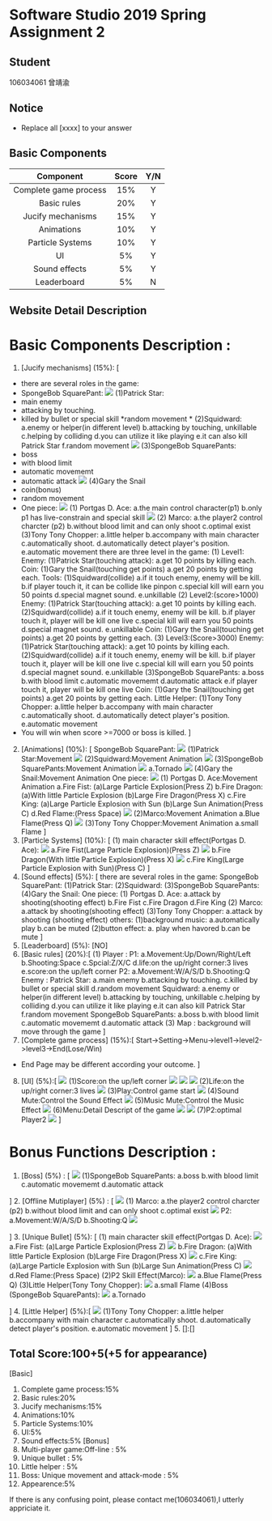 # Software Studio 2019 Spring Assignment 2
## Student
106034061 曾靖渝
## Notice
* Replace all [xxxx] to your answer

## Basic Components
|Component|Score|Y/N|
|:-:|:-:|:-:|
|Complete game process|15%|Y|
|Basic rules|20%|Y|
|Jucify mechanisms|15%|Y|
|Animations|10%|Y|
|Particle Systems|10%|Y|
|UI|5%|Y|
|Sound effects|5%|Y|
|Leaderboard|5%|N|

## Website Detail Description

# Basic Components Description : 
1. [Jucify mechanisms] (15%): [
* there are several roles in the game:
* SpongeBob SquarePant:
![](https://i.imgur.com/bqKxpig.png)
(1)Patrick Star:
* main enemy
* attacking by touching.
* killed by bullet or special skill
*random movement
*[](https://i.imgur.com/D4VwjaY.png)
(2)Squidward:
a.enemy or helper(in different level)
b.attacking by touching, unkillable 
c.helping by colliding
d.you can utilize it like playing 
e.it can also kill Patrick Star
f.random movement
![](https://i.imgur.com/yFrFjRg.png)
(3)SpongeBob SquarePants:
* boss
* with blood limit
* automatic movememt
* automatic attack
![](https://i.imgur.com/NtbtEzY.png)
(4)Gary the Snail
* coin(bonus)
* random movement
* One piece:
![](https://i.imgur.com/a6x2HsJ.png)
(1) Portgas D. Ace:
a.the main control character(p1)
b.only p1 has live-constrain and special skill
![](https://i.imgur.com/bkmEZZY.png)
(2) Marco:
a.the player2 control charcter (p2)
b.without blood limit and can only shoot
c.optimal exist
(3)Tony Tony Chopper:
a.little helper 
b.accompany with main character
c.automatically shoot.
d.automatically detect player's position.
e.automatic movement
there are three level in the game:
(1) Level1:
Enemy:
(1)Patrick Star(touching attack):
a.get 10 points by killing each. 
Coin:
(1)Gary the Snail(touching get points)
a.get 20 points by getting each.
Tools:
(1)Squidward(collide)
a.if it touch enemy, enemy will be kill.
b.if player touch it, it can be collide like             pinpon
c.special kill will earn you 50 points
d.special magnet sound.
e.unkillable
(2) Level2:(score>1000)
Enemy:
(1)Patrick Star(touching attack):
a.get 10 points by killing each. 
(2)Squidward(collide)
a.if it touch enemy, enemy will be kill.
b.if player touch it, player will be kill                 one live
c.special kill will earn you 50 points
d.special magnet sound.
e.unkillable
Coin:
(1)Gary the Snail(touching get points)
a.get 20 points by getting each.
(3) Level3:(Score>3000)
Enemy:
(1)Patrick Star(touching attack):
a.get 10 points by killing each. 
(2)Squidward(collide)
a.if it touch enemy, enemy will be kill.
b.if player touch it, player will be kill one live
c.special kill will earn you 50 points
d.special magnet sound.
e.unkillable
(3)SpongeBob SquarePants:
a.boss
b.with blood limit
c.automatic movememt
d.automatic attack
e.if player touch it, player will be kill one live
Coin:
(1)Gary the Snail(touching get points)
a.get 20 points by getting each.
Little Helper:
(1)Tony Tony Chopper:
a.little helper 
b.accompany with main character
c.automatically shoot.
d.automatically detect player's position.
e.automatic movement
* You will win when score >=7000 or boss is killed.
]
2. [Animations] (10%): [
SpongeBob SquarePant:
![](https://i.imgur.com/X4T1SlL.png)
(1)Patrick Star:Movement 
![](https://i.imgur.com/v5Ue4Fy.png)
(2)Squidward:Movement Animation
![](https://i.imgur.com/iTE4fJ0.png)
(3)SpongeBob SquarePants:Movement Animation
![](https://i.imgur.com/zzax7in.png)
a.Tornado
![](https://i.imgur.com/M2j9SGP.png)
(4)Gary the Snail:Movement Animation
One piece:
![](https://i.imgur.com/aTMXGkC.png)
(1) Portgas D. Ace:Movement Animation
a.Fire Fist:
(a)Large Particle Explosion(Press Z)
b.Fire Dragon:
(a)With little Particle Explosion
(b)Large Fire Dragon(Press X)
c.Fire King:
(a)Large Particle Explosion with Sun
(b)Large Sun Animation(Press C)
d.Red Flame:(Press Space)
![](https://i.imgur.com/slYCLoH.png)
(2)Marco:Movement Animation
a.Blue Flame(Press Q)
![](https://i.imgur.com/smmKnlJ.png)
(3)Tony Tony Chopper:Movement Animation
a.small Flame
]
3. [Particle Systems] (10%): [
(1) main character skill effect(Portgas D. Ace):
![](https://i.imgur.com/cBZoHj6.jpg)
a.Fire Fist(Large Particle Explosion)(Press Z)
![](https://i.imgur.com/7Ygy4L2.jpg)
b.Fire Dragon(With little Particle Explosion)(Press X)
![](https://i.imgur.com/Kg4ic2h.jpg)
c.Fire King(Large Particle Explosion with Sun)(Press C)
]
4. [Sound effects] (5%): [
there are several roles in the game:
SpongeBob SquarePant:
(1)Patrick Star:
(2)Squidward:
(3)SpongeBob SquarePants:
(4)Gary the Snail:
One piece:
(1) Portgas D. Ace:
a.attack by shooting(shooting effect)
b.Fire Fist
c.Fire Dragon
d.Fire King
(2) Marco:
a.attack by shooting(shooting effect)
(3)Tony Tony Chopper:
a.attack by shooting (shooting effect)
others:
(1)background music:
a.automatically play
b.can be muted
(2)button effect:
a. play when havored
b.can be mute
]
5. [Leaderboard] (5%): [NO]
6. [Basic rules] (20%):[
(1) Player : 
P1:
a.Movement:Up/Down/Right/Left
b.Shooting:Space
c.Spcial:Z/X/C
d.life:on the up/right corner:3 lives
e.score:on the up/left corner
P2:
a.Movement:W/A/S/D
b.Shooting:Q
Enemy : 
Patrick Star:
a.main enemy
b.attacking by touching.
c.killed by bullet or special skill
d.random movement
Squidward:
a.enemy or helper(in different level)
b.attacking by touching, unkillable 
c.helping by colliding
d.you can utilize it like playing 
e.it can also kill Patrick Star
f.random movement
SpongeBob SquarePants:
a.boss
b.with blood limit
c.automatic movememt
d.automatic attack
(3) Map : background will move through the game
]
7. [Complete game process] (15%):[
Start->Setting->Menu->level1->level2->level3->End(Lose/Win)
* End Page may be different according your outcome.
]
8. [UI] (5%):[
![](https://i.imgur.com/N941ZRB.jpg)
(1)Score:on the up/left corner
![](https://i.imgur.com/5byIyF7.png)
![](https://i.imgur.com/tKHnNVO.png)
![](https://i.imgur.com/5jmHH28.png)
(2)Life:on the up/right corner:3 lives 
![](https://i.imgur.com/ofcCBfK.png)
(3)Play:Control game start
![](https://i.imgur.com/aTbZbd2.png)
(4)Sound Mute:Control the Sound Effect
![](https://i.imgur.com/DVNiNmX.png)
(5)Music Mute:Control the Music Effect
![](https://i.imgur.com/cqOd1br.png)
(6)Menu:Detail Descript of the game
![](https://i.imgur.com/BmtUUSR.png)
![](https://i.imgur.com/mTPtCg2.jpg)
(7)P2:optimal Player2
![](https://i.imgur.com/JJ8U3KJ.png)
]
# Bonus Functions Description : 
1. [Boss] (5%) : [
![](https://i.imgur.com/9h5ott2.png)
(1)SpongeBob SquarePants:
a.boss
b.with blood limit
c.automatic movememt
d.automatic attack

]
2. [Offline Mutiplayer] (5%) : [
![](https://i.imgur.com/L6SPJN3.png)
(1) Marco:
a.the player2 control charcter (p2)
b.without blood limit and can only shoot
c.optimal exist
![](https://i.imgur.com/2mCFZg4.png)
P2:
a.Movement:W/A/S/D
b.Shooting:Q
![](https://i.imgur.com/7pq7Hz8.png)

]
3. [Unique Bullet] (5%): [
(1) main character skill effect(Portgas D. Ace):
![](https://i.imgur.com/pnlc2Mh.jpg)
a.Fire Fist:
(a)Large Particle Explosion(Press Z)
![](https://i.imgur.com/iB8C4Kt.jpg)
b.Fire Dragon:
(a)With little Particle Explosion
(b)Large Fire Dragon(Press X)
![](https://i.imgur.com/YLcBbEc.jpg)
c.Fire King:
(a)Large Particle Explosion with Sun
(b)Large Sun Animation(Press C)
![](https://i.imgur.com/W3vU66N.png)
d.Red Flame:(Press Space)
(2)P2 Skill Effect(Marco):
![](https://i.imgur.com/Nlx41TN.png)
a.Blue Flame(Press Q)
(3)Little Helper(Tony Tony Chopper):
![](https://i.imgur.com/IQq8DQ2.png)
a.small Flame
(4)Boss (SpongeBob SquarePants):
![](https://i.imgur.com/sA8tCIk.png)
a.Tornado

]
4. [Little Helper] (5%):[
![](https://i.imgur.com/qns1M60.png)
(1)Tony Tony Chopper:
a.little helper 
b.accompany with main character
c.automatically shoot.
d.automatically detect player's position.
e.automatic movement
]
5. []:[]
## Total Score:100+5(+5 for appearance)
[Basic]
1. Complete game process:15%    
2. Basic rules:20%
3. Jucify mechanisms:15%
4. Animations:10%
5. Particle Systems:10%
6. UI:5%
7. Sound effects:5%
[Bonus] 
8. Multi-player game:Off-line : 5%
9. Unique bullet : 5%
10. Little helper : 5%
11. Boss: Unique movement and attack-mode : 5%
12. Appearence:5%

If there is any confusing point, please contact me(106034061),I utterly appriciate it.
